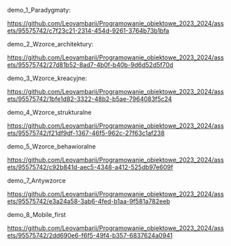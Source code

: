 demo_1_Paradygmaty:

https://github.com/Leovambarii/Programowanie_obiektowe_2023_2024/assets/95575742/c7f23c21-2314-454d-9261-3764b73b1bfa

demo_2_Wzorce_architektury:

https://github.com/Leovambarii/Programowanie_obiektowe_2023_2024/assets/95575742/27d81b52-8ad7-4b0f-b40b-9d6d52d5f70d

demo_3_Wzorce_kreacyjne:

https://github.com/Leovambarii/Programowanie_obiektowe_2023_2024/assets/95575742/1bfe1d82-3322-48b2-b5ae-7964083f5c24

demo_4_Wzorce_strukturalne

https://github.com/Leovambarii/Programowanie_obiektowe_2023_2024/assets/95575742/f21df9df-1367-46f5-962c-27f63c1af238

demo_5_Wzorce_behawioralne

https://github.com/Leovambarii/Programowanie_obiektowe_2023_2024/assets/95575742/c92b841d-aec5-4348-a412-525db97e609f

demo_7_Antywzorce

https://github.com/Leovambarii/Programowanie_obiektowe_2023_2024/assets/95575742/e3a24a58-3ab6-4fed-b1aa-9f581a782eeb

demo_8_Mobile_first

https://github.com/Leovambarii/Programowanie_obiektowe_2023_2024/assets/95575742/2dd690e6-f6f5-49f4-b357-6837624a0941
